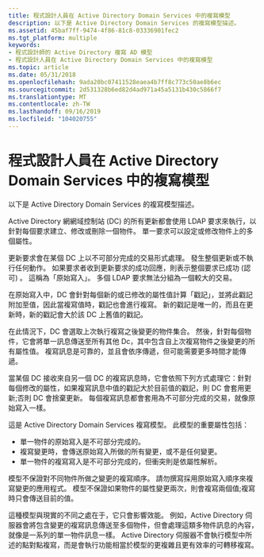 ```yaml
---
title: 程式設計人員在 Active Directory Domain Services 中的複寫模型
description: 以下是 Active Directory Domain Services 的複寫模型描述。
ms.assetid: 45baf7ff-9474-4f86-81c8-03336901fec2
ms.tgt_platform: multiple
keywords:
- 程式設計師的 Active Directory 複寫 AD 模型
- 程式設計人員在 Active Directory Domain Services 中的複寫模型
ms.topic: article
ms.date: 05/31/2018
ms.openlocfilehash: 9ada20bc07411528eaea4b7ff8c773c50ae8b6ec
ms.sourcegitcommit: 2d531328b6ed82d4ad971a45a5131b430c5866f7
ms.translationtype: MT
ms.contentlocale: zh-TW
ms.lasthandoff: 09/16/2019
ms.locfileid: "104020755"
---
```

# <a name="a-programmers-model-of-replication-in-active-directory-domain-services"></a>程式設計人員在 Active Directory Domain Services 中的複寫模型

以下是 Active Directory Domain Services 的複寫模型描述。

Active Directory 網網域控制站 (DC) 的所有更新都會使用 LDAP 要求來執行，以針對每個要求建立、修改或刪除一個物件。 單一要求可以設定或修改物件上的多個屬性。

更新要求會在某個 DC 上以不可部分完成的交易形式處理。 發生整個更新或不執行任何動作。 如果要求者收到更新要求的成功回應，則表示整個要求已成功 (認可) 。 這稱為「原始寫入」。 多個 LDAP 要求無法分組為一個較大的交易。

在原始寫入中，DC 會針對每個新的或已修改的屬性值計算「戳記」，並將此戳記附加至值，因此當複寫值時，戳記也會進行複寫。 新的戳記是唯一的，而且在更新時，新的戳記會大於該 DC 上舊值的戳記。

在此情況下，DC 會選取上次執行複寫之後變更的物件集合。 然後，針對每個物件，它會將單一訊息傳送至所有其他 Dc，其中包含自上次複寫物件之後變更的所有屬性值。 複寫訊息是可靠的，並且會依序傳遞，但可能需要更多時間才能傳遞。

當某個 DC 接收來自另一個 DC 的複寫訊息時，它會依照下列方式處理它：針對每個修改的屬性，如果複寫訊息中值的戳記大於目前值的戳記，則 DC 會套用更新;否則 DC 會捨棄更新。 每個複寫訊息都會套用為不可部分完成的交易，就像原始寫入一樣。

這是 Active Directory Domain Services 複寫模型。 此模型的重要屬性包括：

-   單一物件的原始寫入是不可部分完成的。
-   複寫變更時，會傳送原始寫入所做的所有變更，或不是任何變更。
-   單一物件的複寫寫入是不可部分完成的，但衝突則是依屬性解析。

模型不保證對不同物件所做之變更的複寫順序。 請勿撰寫採用原始寫入順序來複寫變更的應用程式。 模型不保證如果物件的屬性變更兩次，則會複寫兩個值;複寫時只會傳送目前的值。

這種模型與現實的不同之處在于，它只會影響效能。 例如，Active Directory 伺服器會將包含變更的複寫訊息傳送至多個物件，但會處理這類多物件訊息的內容，就像是一系列的單一物件訊息一樣。 Active Directory 伺服器不會執行模型中所述的點對點複寫，而是會執行功能相當於模型的更複雜且更有效率的可轉移複寫。

 

 




